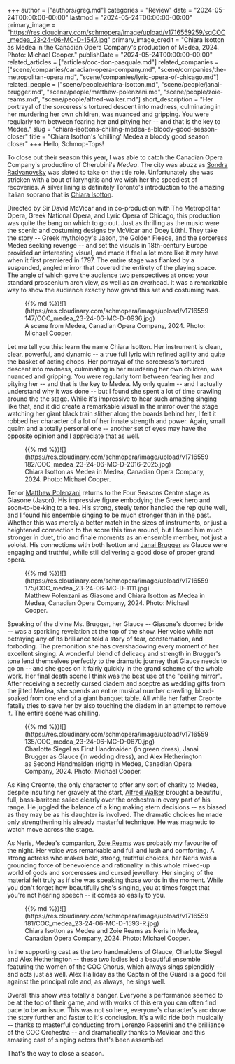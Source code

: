 +++
author = ["authors/greg.md"]
categories = "Review"
date = "2024-05-24T00:00:00-00:00"
lastmod = "2024-05-24T00:00:00-00:00"
primary_image = "https://res.cloudinary.com/schmopera/image/upload/v1716559259/sqCOC_medea_23-24-06-MC-D-1547.jpg"
primary_image_credit = "Chiara Isotton as Medea in the Canadian Opera Company's production of MEdea, 2024. Photo: Michael Cooper."
publishDate = "2024-05-24T00:00:00-00:00"
related_articles = ["articles/coc-don-pasquale.md"]
related_companies = ["scene/companies/canadian-opera-company.md", "scene/companies/the-metropolitan-opera.md", "scene/companies/lyric-opera-of-chicago.md"]
related_people = ["scene/people/chiara-isotton.md", "scene/people/janai-brugger.md", "scene/people/matthew-polenzani.md", "scene/people/zoie-reams.md", "scene/people/alfred-walker.md"]
short_description = "Her portrayal of the sorceress's tortured descent into madness, culminating in her murdering her own children, was nuanced and gripping. You were regularly torn between fearing her and pitying her -- and that is the key to Medea."
slug = "chiara-isottons-chilling-medea-a-bloody-good-season-closer"
title = "Chiara Isotton's 'chilling' Medea a bloody good season closer"
+++
Hello, Schmop-Tops! 

To close out their season this year, I was able to catch the Canadian Opera Company's productino of Cherubini's _Medea_. The city was abuzz as [Sondra Radvanovsky](/talking-with-singers-sondra-radvanovsky/) was slated to take on the title role. Unfortunately she was stricken with a bout of laryngitis and we wish her the speediest of recoveries. A silver lining is definitely Toronto's introduction to the amazing Italian soprano that is [Chiara Isotton](/scene/people/chiara-isotton/). 

Directed by Sir David McVicar and in co-production with The Metropolitan Opera, Greek National Opera, and Lyric Opera of Chicago, this production was quite the bang on which to go out. Just as thrilling as the music were the scenic and costuming designs by McVicar and Doey Lüthl. They take the story -- Greek mythology's Jason, the Golden Fleece, and the sorceress Medea seeking revenge -- and set the visuals in 18th-century Europe provided an interesting visual, and made it feel a lot more like it may have when it first premiered in 1797. The entire stage was flanked by a suspended, angled mirror that covered the entirety of the playing space. The angle of which gave the audience two perspectives at once: your standard proscenium arch view, as well as an overhead. It was a remarkable way to show the audience exactly how grand this set and costuming was.

<figure data-type="image">{{% md %}}![](https://res.cloudinary.com/schmopera/image/upload/v1716559147/COC_medea_23-24-06-MC-D-0936.jpg)
<figcaption>A scene from Medea, Canadian Opera Company, 2024. Photo: Michael Cooper.</figcaption>
</figure>

Let me tell you this: learn the name Chiara Isotton. Her instrument is clean, clear, powerful, and dynamic -- a true full lyric with refined agility and quite the basket of acting chops. Her portrayal of the sorceress's tortured descent into madness, culminating in her murdering her own children, was nuanced and gripping. You were regularly torn between fearing her and pitying her -- and that is the key to Medea. My only qualm -- and I actually understand why it was done -- but I found she spent a lot of time crawling around the the stage. While it's impressive to hear such amazing singing like that, and it did create a remarkable visual in the mirror over the stage watching her giant black train slither along the boards behind her, I felt it robbed her character of a lot of her innate strength and power. Again, small qualm and a totally personal one -- another set of eyes may have the opposite opinion and I appreciate that as well. 

<figure data-type="image">{{% md %}}![](https://res.cloudinary.com/schmopera/image/upload/v1716559182/COC_medea_23-24-06-MC-D-2016-2025.jpg)
<figcaption>Chiara Isotton as Medea in Medea, Canadian Opera Company, 2024. Photo: Michael Cooper.</figcaption>
</figure>

Tenor [Matthew Polenzani](/scene/people/matthew-polenzani) returns to the Four Seasons Centre stage as Giasone (Jason). His impressive figure embodying the Greek hero and soon-to-be-king to a tee. His strong, steely tenor handled the rep quite well, and I found his ensemble singing to be much stronger than in the past. Whether this was merely a better match in the sizes of instruments, or just a heightened connection to the score this time around, but I found him much stronger in duet, trio and finale moments as an ensemble member, not just a soloist. His connections with both Isotton and [Janai Brugger](/scene/people/janai-brugger/) as Glauce were engaging and truthful, while still delivering a good dose of proper grand opera. 

<figure data-type="image">{{% md %}}![](https://res.cloudinary.com/schmopera/image/upload/v1716559175/COC_medea_23-24-06-MC-D-1111.jpg)
<figcaption>Matthew Polenzani as Giasone and Chiara Isotton as Medea in Medea, Canadian Opera Company, 2024. Photo: Michael Cooper.</figcaption>
</figure>

Speaking of the divine Ms. Brugger, her Glauce -- Giasone's doomed bride -- was a sparkling revelation at the top of the show. Her voice while not betraying any of its brilliance told a story of fear, consternation, and forboding. The premonition she has overshadowing every moment of her excellent singing. A wonderful blend of delicacy and strength in Brugger's tone lend themselves perfectly to the dramatic journey that Glauce needs to go on -- and she goes on it fairly quickly in the grand scheme of the whole work. Her final death scene I think was the best use of the "ceiling mirror". After receiving a secretly cursed diadem and sceptre as wedding gifts from the jilted Medea, she spends an entire musical number crawling, blood-soaked from one end of a giant banquet table. All while her father Creonte fatally tries to save her by also touching the diadem in an attempt to remove it. The entire scene was chilling. 

<figure data-type="image">{{% md %}}![](https://res.cloudinary.com/schmopera/image/upload/v1716559135/COC_medea_23-24-06-MC-D-0670.jpg)
<figcaption>Charlotte Siegel as First Handmaiden (in green dress), Janai Brugger as Glauce (in wedding dress), and Alex Hetherington as Second Handmaiden (right) in Medea, Canadian Opera Company, 2024. Photo: Michael Cooper.</figcaption>
</figure>

As King Creonte, the only character to offer any sort of charity to Medea, despite insulting her gravely at the start, [Alfred Walker](/scene/people/alfred-walker/) brought a beautiful, full, bass-baritone sailed clearly over the orchestra in every part of his range. He juggled the balance of a king making stern decisions -- as biased as they may be as his daughter is involved. The dramatic choices he made only strengthening his already masterful technique. He was magnetic to watch move across the stage. 

As Neris, Medea's companion, [Zoie Reams](/scene/people/zoie-reams/) was probably my favourite of the night. Her voice was remarkable and full and lush and comforting. A strong actress who makes bold, strong, truthful choices, her Neris was a grounding force of benevolence and rationality in this whole mixed-up world of gods and sorceresses and cursed jewellery. Her singing of the material felt truly as if she was speaking those words in the moment. While you don't forget how beautifully she's singing, you at times forget that you're not hearing speech -- it comes so easily to you.

<figure data-type="image">{{% md %}}![](https://res.cloudinary.com/schmopera/image/upload/v1716559181/COC_medea_23-24-06-MC-D-1593-R.jpg)
<figcaption>Chiara Isotton as Medea and Zoie Reams as Neris in Medea, Canadian Opera Company, 2024. Photo: Michael Cooper.</figcaption>
</figure>

In the supporting cast as the two handmaidens of Glauce, Charlotte Siegel and Alex Hetherington -- these two ladies led a beautiful ensemble featuring the women of the COC Chorus, which always sings splendidly -- and acts just as well. Alex Halliday as the Captain of the Guard is a good foil against the principal role and, as always, he sings well. 

Overall this show was totally a banger. Everyone's performance seemed to be at the top of their game, and with works of this era you can often find pace to be an issue. This was not so here, everyone's character's arc drove the story further and faster to it's conclusion. It's a wild ride both musically -- thanks to masterful conducting from Lorenzo Passerini and the brilliance of the COC Orchestra -- and dramatically thanks to McVicar and this amazing cast of singing actors that's been assembled. 

That's the way to close a season.